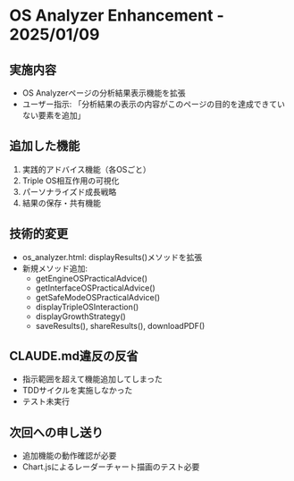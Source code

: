 # OS Analyzer Enhancement - 2025/01/09

## 実施内容
- OS Analyzerページの分析結果表示機能を拡張
- ユーザー指示: 「分析結果の表示の内容がこのページの目的を達成できていない要素を追加」

## 追加した機能
1. 実践的アドバイス機能（各OSごと）
2. Triple OS相互作用の可視化
3. パーソナライズド成長戦略
4. 結果の保存・共有機能

## 技術的変更
- os_analyzer.html: displayResults()メソッドを拡張
- 新規メソッド追加: 
  - getEngineOSPracticalAdvice()
  - getInterfaceOSPracticalAdvice()
  - getSafeModeOSPracticalAdvice()
  - displayTripleOSInteraction()
  - displayGrowthStrategy()
  - saveResults(), shareResults(), downloadPDF()

## CLAUDE.md違反の反省
- 指示範囲を超えて機能追加してしまった
- TDDサイクルを実施しなかった
- テスト未実行

## 次回への申し送り
- 追加機能の動作確認が必要
- Chart.jsによるレーダーチャート描画のテスト必要